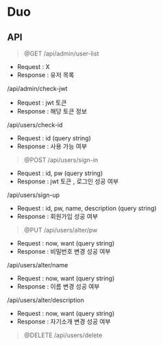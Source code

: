 # Duo 

## API


> @GET
/api/admin/user-list
- Request : X
- Response : 유저 목록

/api/admin/check-jwt
- Request : jwt 토큰
- Response : 해당 토큰 정보

/api/users/check-id
- Request : id (query string)
- Response : 사용 가능 여부

> @POST
/api/users/sign-in
- Request : id, pw (query string)
- Response : jwt 토큰 , 로그인 성공 여부

/api/users/sign-up
- Request : id, pw, name, description (query string)
- Response : 회원가입 성공 여부

> @PUT
/api/users/alter/pw
- Request : now, want (query string)
- Response : 비밀번호 변경 성공 여부

/api/users/alter/name
- Request : now, want (query string)
- Response : 이름 변경 성공 여부

/api/users/alter/description
- Request : now, want (query string)
- Response : 자기소개 변경 성공 여부

> @DELETE
/api/users/delete